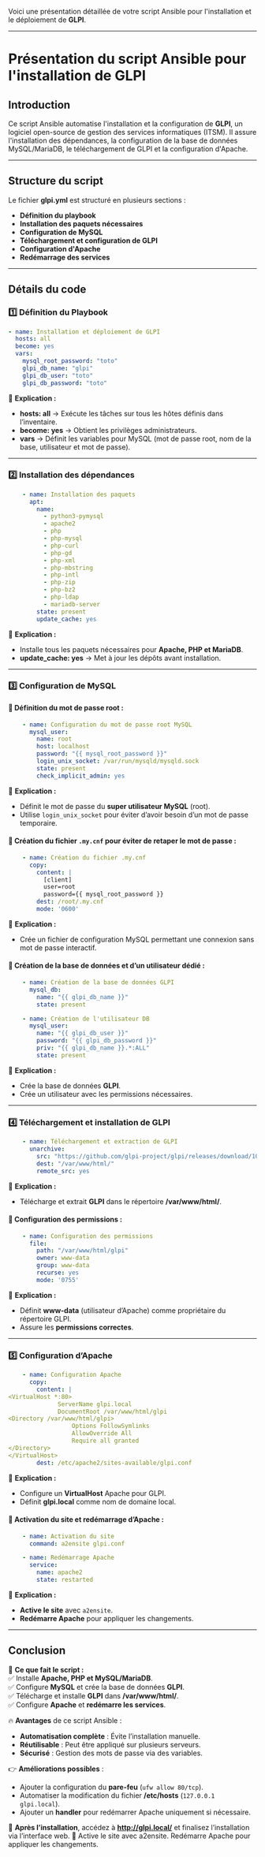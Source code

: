 Voici une présentation détaillée de votre script Ansible pour l'installation et le déploiement de **GLPI**.  

---

# **Présentation du script Ansible pour l'installation de GLPI**

## **Introduction**
Ce script Ansible automatise l'installation et la configuration de **GLPI**, un logiciel open-source de gestion des services informatiques (ITSM). Il assure l'installation des dépendances, la configuration de la base de données MySQL/MariaDB, le téléchargement de GLPI et la configuration d'Apache.

---

## **Structure du script**
Le fichier **glpi.yml** est structuré en plusieurs sections :  
- **Définition du playbook**
- **Installation des paquets nécessaires**
- **Configuration de MySQL**
- **Téléchargement et configuration de GLPI**
- **Configuration d'Apache**
- **Redémarrage des services**

---

## **Détails du code**
### 1️⃣ **Définition du Playbook**
```yaml
- name: Installation et déploiement de GLPI
  hosts: all
  become: yes
  vars:
    mysql_root_password: "toto"
    glpi_db_name: "glpi"
    glpi_db_user: "toto"
    glpi_db_password: "toto"
```
📌 **Explication :**  
- **hosts: all** → Exécute les tâches sur tous les hôtes définis dans l’inventaire.  
- **become: yes** → Obtient les privilèges administrateurs.  
- **vars** → Définit les variables pour MySQL (mot de passe root, nom de la base, utilisateur et mot de passe).  

---

### 2️⃣ **Installation des dépendances**
```yaml
    - name: Installation des paquets
      apt:
        name: 
          - python3-pymysql
          - apache2
          - php
          - php-mysql
          - php-curl
          - php-gd
          - php-xml
          - php-mbstring
          - php-intl
          - php-zip
          - php-bz2
          - php-ldap
          - mariadb-server
        state: present
        update_cache: yes
```
📌 **Explication :**  
- Installe tous les paquets nécessaires pour **Apache, PHP et MariaDB**.  
- **update_cache: yes** → Met à jour les dépôts avant installation.  

---

### 3️⃣ **Configuration de MySQL**
#### 🔹 Définition du mot de passe root :
```yaml
    - name: Configuration du mot de passe root MySQL
      mysql_user:
        name: root
        host: localhost
        password: "{{ mysql_root_password }}"
        login_unix_socket: /var/run/mysqld/mysqld.sock
        state: present
        check_implicit_admin: yes
```
📌 **Explication :**  
- Définit le mot de passe du **super utilisateur MySQL** (root).  
- Utilise `login_unix_socket` pour éviter d’avoir besoin d’un mot de passe temporaire.  

#### 🔹 Création du fichier `.my.cnf` pour éviter de retaper le mot de passe :
```yaml
    - name: Création du fichier .my.cnf
      copy:
        content: |
          [client]
          user=root
          password={{ mysql_root_password }}
        dest: /root/.my.cnf
        mode: '0600'
```
📌 **Explication :**  
- Crée un fichier de configuration MySQL permettant une connexion sans mot de passe interactif.  

#### 🔹 Création de la base de données et d’un utilisateur dédié :
```yaml
    - name: Création de la base de données GLPI
      mysql_db:
        name: "{{ glpi_db_name }}"
        state: present

    - name: Création de l'utilisateur DB
      mysql_user:
        name: "{{ glpi_db_user }}"
        password: "{{ glpi_db_password }}"
        priv: "{{ glpi_db_name }}.*:ALL"
        state: present
```
📌 **Explication :**  
- Crée la base de données **GLPI**.  
- Crée un utilisateur avec les permissions nécessaires.  

---

### 4️⃣ **Téléchargement et installation de GLPI**
```yaml
    - name: Téléchargement et extraction de GLPI
      unarchive:
        src: "https://github.com/glpi-project/glpi/releases/download/10.0.18/glpi-10.0.18.tgz"
        dest: "/var/www/html/"
        remote_src: yes
```
📌 **Explication :**  
- Télécharge et extrait **GLPI** dans le répertoire **/var/www/html/**.  

#### 🔹 Configuration des permissions :
```yaml
    - name: Configuration des permissions
      file:
        path: "/var/www/html/glpi"
        owner: www-data
        group: www-data
        recurse: yes
        mode: '0755'
```
📌 **Explication :**  
- Définit **www-data** (utilisateur d’Apache) comme propriétaire du répertoire GLPI.  
- Assure les **permissions correctes**.  

---

### 5️⃣ **Configuration d’Apache**
```yaml
    - name: Configuration Apache
      copy:
        content: |
<VirtualHost *:80>
              ServerName glpi.local
              DocumentRoot /var/www/html/glpi
<Directory /var/www/html/glpi>
                  Options FollowSymlinks
                  AllowOverride All
                  Require all granted
</Directory>
</VirtualHost> 
        dest: /etc/apache2/sites-available/glpi.conf
```
📌 **Explication :**  
- Configure un **VirtualHost** Apache pour GLPI.  
- Définit **glpi.local** comme nom de domaine local.  

#### 🔹 Activation du site et redémarrage d’Apache :
```yaml
    - name: Activation du site
      command: a2ensite glpi.conf

    - name: Redémarrage Apache
      service:
        name: apache2
        state: restarted
```
📌 **Explication :**  
- **Active le site** avec `a2ensite`.  
- **Redémarre Apache** pour appliquer les changements.  

---

## **Conclusion**
📌 **Ce que fait le script :**  
✅ Installe **Apache, PHP et MySQL/MariaDB**.  
✅ Configure **MySQL** et crée la base de données **GLPI**.  
✅ Télécharge et installe **GLPI** dans **/var/www/html/**.  
✅ Configure **Apache** et **redémarre les services**.  

🔥 **Avantages** de ce script Ansible :  
- **Automatisation complète** : Évite l’installation manuelle.  
- **Réutilisable** : Peut être appliqué sur plusieurs serveurs.  
- **Sécurisé** : Gestion des mots de passe via des variables.  

👉 **Améliorations possibles** :  
- Ajouter la configuration du **pare-feu** (`ufw allow 80/tcp`).  
- Automatiser la modification du fichier **/etc/hosts** (`127.0.0.1 glpi.local`).  
- Ajouter un **handler** pour redémarrer Apache uniquement si nécessaire.  

🔗 **Après l’installation**, accédez à **http://glpi.local/** et finalisez l’installation via l’interface web. 🚀
Active le site avec a2ensite.
Redémarre Apache pour appliquer les changements.
